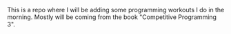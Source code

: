 This is a repo where I will be adding some programming workouts I do in the
morning. Mostly will be coming from the book "Competitive Programming 3".
